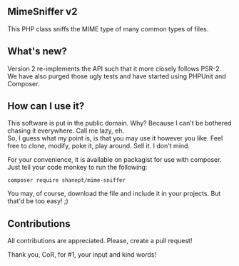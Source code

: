 ## MimeSniffer v2
This PHP class sniffs the MIME type of many common types of files.

## What's new?
Version 2 re-implements the API such that it more closely follows PSR-2.
We have also purged those ugly tests and have started using PHPUnit and Composer.

## How can I use it?
This software is put in the public domain. Why? Because I can't be bothered chasing it everywhere. Call me lazy, eh.  
So, I guess what my point is, is that you may use it however you like. Feel free to clone, modify, poke it, play around. Sell it. I don't mind.

For your convenience, it is available on packagist for use with composer. Just tell your code monkey to run the following:

```
composer require shanept/mime-sniffer
```

You may, of course, download the file and include it in your projects. But that'd be too easy! ;)

## Contributions
All contributions are appreciated. Please, create a pull request!  

Thank you, CoR, for #1, your input and kind words!

